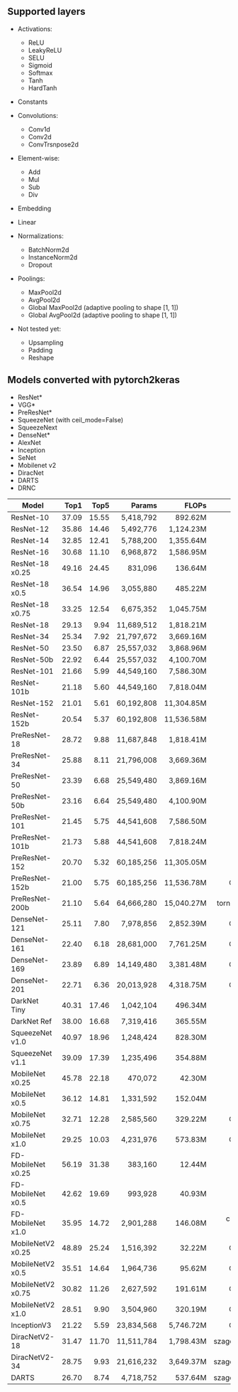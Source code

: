 ## Supported layers

* Activations:
    + ReLU
    + LeakyReLU
    + SELU
    + Sigmoid
    + Softmax
    + Tanh
    + HardTanh

* Constants

* Convolutions:
    + Conv1d
    + Conv2d
    + ConvTrsnpose2d

* Element-wise:
    + Add
    + Mul
    + Sub
    + Div

* Embedding

* Linear

* Normalizations:
    + BatchNorm2d
    + InstanceNorm2d
    + Dropout

* Poolings:
    + MaxPool2d
    + AvgPool2d
    + Global MaxPool2d (adaptive pooling to shape [1, 1])
    + Global AvgPool2d (adaptive pooling to shape [1, 1])

* Not tested yet:
    + Upsampling
    + Padding
    + Reshape


## Models converted with pytorch2keras

* ResNet*
* VGG*
* PreResNet*
* SqueezeNet (with ceil_mode=False)
* SqueezeNext
* DenseNet*
* AlexNet
* Inception
* SeNet
* Mobilenet v2
* DiracNet
* DARTS
* DRNC

| Model | Top1 | Top5 | Params | FLOPs | Source weights | Remarks |
| --- | ---: | ---: | ---: | ---: | ---: | ---: |
| ResNet-10 | 37.09 | 15.55 | 5,418,792 | 892.62M | osmr's repo | Success |
| ResNet-12 | 35.86 | 14.46 | 5,492,776 | 1,124.23M | osmr's repo | Success |
| ResNet-14 | 32.85 | 12.41 | 5,788,200 | 1,355.64M | osmr's repo | Success |
| ResNet-16 | 30.68 | 11.10 | 6,968,872 | 1,586.95M | osmr's repo | Success |
| ResNet-18 x0.25 | 49.16 | 24.45 | 831,096 | 136.64M | osmr's repo | Success |
| ResNet-18 x0.5 | 36.54 | 14.96 | 3,055,880 | 485.22M | osmr's repo | Success |
| ResNet-18 x0.75 | 33.25 | 12.54 | 6,675,352 | 1,045.75M | osmr's repo | Success |
| ResNet-18 | 29.13 | 9.94 | 11,689,512 | 1,818.21M | osmr's repo | Success |
| ResNet-34 | 25.34 | 7.92 | 21,797,672 | 3,669.16M | osmr's repo | Success |
| ResNet-50 | 23.50 | 6.87 | 25,557,032 | 3,868.96M | osmr's repo | Success |
| ResNet-50b | 22.92 | 6.44 | 25,557,032 | 4,100.70M | osmr's repo | Success |
| ResNet-101 | 21.66 | 5.99 | 44,549,160 | 7,586.30M | osmr's repo | Success |
| ResNet-101b | 21.18 | 5.60 | 44,549,160 | 7,818.04M | osmr's repo | Success |
| ResNet-152 | 21.01 | 5.61 | 60,192,808 | 11,304.85M | osmr's repo | Success |
| ResNet-152b | 20.54 | 5.37 | 60,192,808 | 11,536.58M | osmr's repo | Success |
| PreResNet-18 | 28.72 | 9.88 | 11,687,848 | 1,818.41M | osmr's repo | Success |
| PreResNet-34 | 25.88 | 8.11 | 21,796,008 | 3,669.36M | osmr's repo | Success |
| PreResNet-50 | 23.39 | 6.68 | 25,549,480 | 3,869.16M | osmr's repo | Success |
| PreResNet-50b | 23.16 | 6.64 | 25,549,480 | 4,100.90M | osmr's repo | Success |
| PreResNet-101 | 21.45 | 5.75 | 44,541,608 | 7,586.50M | osmr's repo | Success |
| PreResNet-101b | 21.73 | 5.88 | 44,541,608 | 7,818.24M | osmr's repo | Success |
| PreResNet-152 | 20.70 | 5.32 | 60,185,256 | 11,305.05M | osmr's repo | Success |
| PreResNet-152b | 21.00 | 5.75 | 60,185,256 | 11,536.78M | Gluon Model Zoo| Success |
| PreResNet-200b | 21.10 | 5.64 | 64,666,280 | 15,040.27M | tornadomeet/ResNet | Success |
| DenseNet-121 | 25.11 | 7.80 | 7,978,856 | 2,852.39M | Gluon Model Zoo| Success |
| DenseNet-161 | 22.40 | 6.18 | 28,681,000 | 7,761.25M | Gluon Model Zoo| Success |
| DenseNet-169 | 23.89 | 6.89 | 14,149,480 | 3,381.48M | Gluon Model Zoo| Success |
| DenseNet-201 | 22.71 | 6.36 | 20,013,928 | 4,318.75M | Gluon Model Zoo| Success |
| DarkNet Tiny | 40.31 | 17.46 | 1,042,104 | 496.34M | osmr's repo | Success |
| DarkNet Ref | 38.00 | 16.68 | 7,319,416 | 365.55M | osmr's repo | Success |
| SqueezeNet v1.0 | 40.97 | 18.96 | 1,248,424 | 828.30M | osmr's repo | Success |
| SqueezeNet v1.1 | 39.09 | 17.39 | 1,235,496 | 354.88M | osmr's repo | Success |
| MobileNet x0.25 | 45.78 | 22.18 | 470,072 | 42.30M | osmr's repo | Success |
| MobileNet x0.5 | 36.12 | 14.81 | 1,331,592 | 152.04M | osmr's repo | Success |
| MobileNet x0.75 | 32.71 | 12.28 | 2,585,560 | 329.22M | Gluon Model Zoo| Success |
| MobileNet x1.0 | 29.25 | 10.03 | 4,231,976 | 573.83M | Gluon Model Zoo| Success |
| FD-MobileNet x0.25 | 56.19 | 31.38 | 383,160 | 12.44M | osmr's repo | Success |
| FD-MobileNet x0.5 | 42.62 | 19.69 | 993,928 | 40.93M | osmr's repo | Success |
| FD-MobileNet x1.0 | 35.95 | 14.72 | 2,901,288 | 146.08M | clavichord93/FD-MobileNet | Success |
| MobileNetV2 x0.25 | 48.89 | 25.24 | 1,516,392 | 32.22M | Gluon Model Zoo| Success |
| MobileNetV2 x0.5 | 35.51 | 14.64 | 1,964,736 | 95.62M | Gluon Model Zoo| Success |
| MobileNetV2 x0.75 | 30.82 | 11.26 | 2,627,592 | 191.61M | Gluon Model Zoo| Success |
| MobileNetV2 x1.0 | 28.51 | 9.90 | 3,504,960 | 320.19M | Gluon Model Zoo| Success |
| InceptionV3 | 21.22 | 5.59 | 23,834,568 | 5,746.72M | Gluon Model Zoo| Success |
| DiracNetV2-18 | 31.47 | 11.70 | 11,511,784 | 1,798.43M | szagoruyko/diracnets | Success |
| DiracNetV2-34 | 28.75 | 9.93 | 21,616,232 | 3,649.37M | szagoruyko/diracnets | Success |
| DARTS | 26.70 | 8.74 | 4,718,752 | 537.64M | szagoruyko/diracnets | Success |
